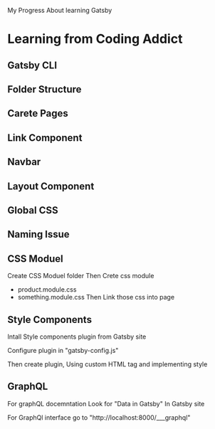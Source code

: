 My Progress About learning Gatsby

# Learning from Coding Addict

## Gatsby CLI
## Folder Structure
## Carete Pages
## Link Component
## Navbar 
## Layout Component
## Global CSS
## Naming Issue

## CSS Moduel
 Create CSS Moduel folder
 Then Crete css module 
  * product.module.css
  * something.module.css
Then Link those css into page

## Style Components
Intall Style components plugin from Gatsby site

Configure plugin in "gatsby-config.js"

Then create plugin, Using custom HTML tag and implementing style

## GraphQL

For graphQL docemntation Look for "Data in Gatsby" In Gatsby site

For GraphQl interface go to "http://localhost:8000/___graphql"

